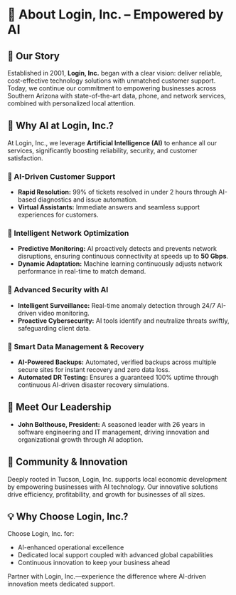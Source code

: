 # 🚀 About Login, Inc. – Empowered by AI

## 🌟 Our Story

Established in 2001, **Login, Inc.** began with a clear vision: deliver reliable, cost-effective technology solutions with unmatched customer support. Today, we continue our commitment to empowering businesses across Southern Arizona with state-of-the-art data, phone, and network services, combined with personalized local attention.

## 🤖 Why AI at Login, Inc.?

At Login, Inc., we leverage **Artificial Intelligence (AI)** to enhance all our services, significantly boosting reliability, security, and customer satisfaction.

### 🔹 AI-Driven Customer Support
- **Rapid Resolution:** 99% of tickets resolved in under 2 hours through AI-based diagnostics and issue automation.
- **Virtual Assistants:** Immediate answers and seamless support experiences for customers.

### 🔹 Intelligent Network Optimization
- **Predictive Monitoring:** AI proactively detects and prevents network disruptions, ensuring continuous connectivity at speeds up to **50 Gbps**.
- **Dynamic Adaptation:** Machine learning continuously adjusts network performance in real-time to match demand.

### 🔹 Advanced Security with AI
- **Intelligent Surveillance:** Real-time anomaly detection through 24/7 AI-driven video monitoring.
- **Proactive Cybersecurity:** AI tools identify and neutralize threats swiftly, safeguarding client data.

### 🔹 Smart Data Management & Recovery
- **AI-Powered Backups:** Automated, verified backups across multiple secure sites for instant recovery and zero data loss.
- **Automated DR Testing:** Ensures a guaranteed 100% uptime through continuous AI-driven disaster recovery simulations.

## 👥 Meet Our Leadership
- **John Bolthouse, President:** A seasoned leader with 26 years in software engineering and IT management, driving innovation and organizational growth through AI adoption.

## 🌱 Community & Innovation
Deeply rooted in Tucson, Login, Inc. supports local economic development by empowering businesses with AI technology. Our innovative solutions drive efficiency, profitability, and growth for businesses of all sizes.

## 💡 Why Choose Login, Inc.?
Choose Login, Inc. for:
- AI-enhanced operational excellence
- Dedicated local support coupled with advanced global capabilities
- Continuous innovation to keep your business ahead

Partner with Login, Inc.—experience the difference where AI-driven innovation meets dedicated support. 